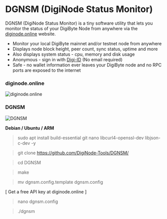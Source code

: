 # DGNSM (DigiNode Status Monitor) 

DGNSM (DigiNode Status Monitor) is a tiny software utility that lets you monitor the status of your DigiByte Node from anywhere via the [diginode.online](https://diginode.online) website.

- Monitor your local DigiByte mainnet and/or testnet node from anywhere
- Displays node block height, peer count, sync status, uptime and more
- Also displays system status - cpu, memory and disk usage
- Anonymous - sign in with [Digi-ID](https://www.digi-id.io/) (No email required)
- Safe - no wallet information ever leaves your DigiByte node and no RPC ports are exposed to the internet

### diginode.online
![diginode.online](https://github.com/Jongjan88/DNSU/assets/125610144/c94a44fb-86ef-49e3-a24c-72c706fa655c)

### DGNSM
![DGNSM](https://github.com/Jongjan88/DNSU/assets/125610144/c7b68bd0-bb6c-43c4-badd-62de66b6a330)


<b>Debian / Ubuntu / ARM</b>

> sudo apt install build-essential git nano libcurl4-openssl-dev libjson-c-dev -y

> git clone https://github.com/DigiNode-Tools/DGNSM/

> cd DGNSM

> make

> mv dgnsm.config.template dgnsm.config

[ Get a free API key at diginode.online ]

> nano dgnsm.config
 
> ./dgnsm
